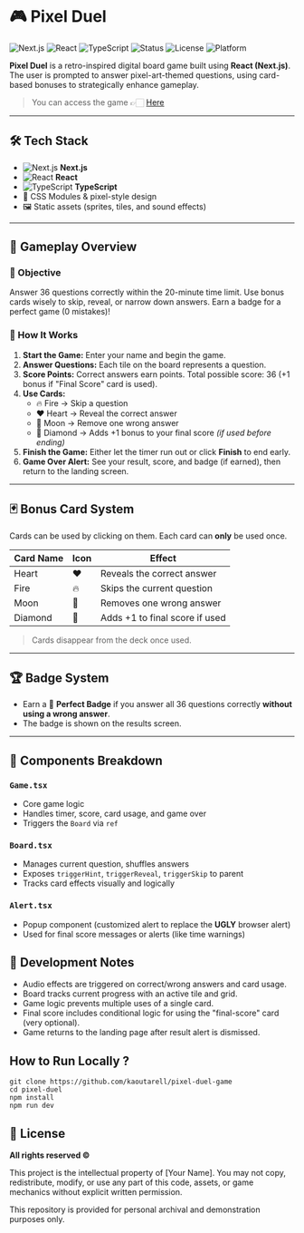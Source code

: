 # 🎮 Pixel Duel

![Next.js](https://img.shields.io/badge/Next.js-13.4-blue?logo=next.js)
![React](https://img.shields.io/badge/React-18-61DAFB?logo=react)
![TypeScript](https://img.shields.io/badge/TypeScript-4.x-3178C6?logo=typescript)
![Status](https://img.shields.io/badge/Status-In%20Development-yellow)
![License](https://img.shields.io/badge/License-All%20Rights%20Reserved-red)
![Platform](https://img.shields.io/badge/Platform-Web-222?logo=web)

**Pixel Duel** is a retro-inspired digital board game built using **React (Next.js)**. The user is prompted to answer pixel-art-themed questions, using card-based bonuses to strategically enhance gameplay.

> You can access the game 👉🏻 [Here](https://pixel-duel-game.vercel.app/)

---

## 🛠️ Tech Stack

- ![Next.js](https://img.shields.io/badge/Next.js-13.4-blue?logo=next.js) **Next.js**
- ![React](https://img.shields.io/badge/React-18-61DAFB?logo=react) **React**
- ![TypeScript](https://img.shields.io/badge/TypeScript-4.x-3178C6?logo=typescript) **TypeScript**
- 🎨 CSS Modules & pixel-style design
- 🖼️ Static assets (sprites, tiles, and sound effects)

---

## 🚀 Gameplay Overview

### 🎯 Objective

Answer 36 questions correctly within the 20-minute time limit. Use bonus cards wisely to skip, reveal, or narrow down answers. Earn a badge for a perfect game (0 mistakes)!

### 🧠 How It Works

1. **Start the Game:** Enter your name and begin the game.
2. **Answer Questions:** Each tile on the board represents a question.
3. **Score Points:** Correct answers earn points. Total possible score: 36 (+1 bonus if "Final Score" card is used).
4. **Use Cards:**
   - 🔥 Fire → Skip a question
   - ❤️ Heart → Reveal the correct answer
   - 🌙 Moon → Remove one wrong answer
   - 💎 Diamond → Adds +1 bonus to your final score _(if used before ending)_
5. **Finish the Game:** Either let the timer run out or click **Finish** to end early.
6. **Game Over Alert:** See your result, score, and badge (if earned), then return to the landing screen.

---

## 🃏 Bonus Card System

Cards can be used by clicking on them. Each card can **only** be used once.

| Card Name | Icon | Effect                         |
| --------- | ---- | ------------------------------ |
| Heart     | ❤️   | Reveals the correct answer     |
| Fire      | 🔥   | Skips the current question     |
| Moon      | 🌙   | Removes one wrong answer       |
| Diamond   | 💎   | Adds +1 to final score if used |

> Cards disappear from the deck once used.

---

## 🏆 Badge System

- Earn a 🏅 **Perfect Badge** if you answer all 36 questions correctly **without using a wrong answer**.
- The badge is shown on the results screen.

---

## 🧩 Components Breakdown

### `Game.tsx`

- Core game logic
- Handles timer, score, card usage, and game over
- Triggers the `Board` via `ref`

### `Board.tsx`

- Manages current question, shuffles answers
- Exposes `triggerHint`, `triggerReveal`, `triggerSkip` to parent
- Tracks card effects visually and logically

### `Alert.tsx`

- Popup component (customized alert to replace the **UGLY** browser alert)
- Used for final score messages or alerts (like time warnings)

## 🧪 Development Notes

- Audio effects are triggered on correct/wrong answers and card usage.
- Board tracks current progress with an active tile and grid.
- Game logic prevents multiple uses of a single card.
- Final score includes conditional logic for using the "final-score" card (very optional).
- Game returns to the landing page after result alert is dismissed.

## How to Run Locally ?

```
git clone https://github.com/kaoutarell/pixel-duel-game
cd pixel-duel
npm install
npm run dev
```

## 📜 License

**All rights reserved ©**

This project is the intellectual property of [Your Name].
You may not copy, redistribute, modify, or use any part of this code, assets, or game mechanics without explicit written permission.

This repository is provided for personal archival and demonstration purposes only.
